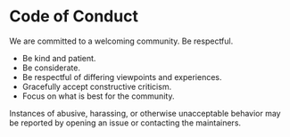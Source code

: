 # Code of Conduct

We are committed to a welcoming community. Be respectful.

- Be kind and patient.
- Be considerate.
- Be respectful of differing viewpoints and experiences.
- Gracefully accept constructive criticism.
- Focus on what is best for the community.

Instances of abusive, harassing, or otherwise unacceptable behavior may be reported by opening an issue or contacting the maintainers.
